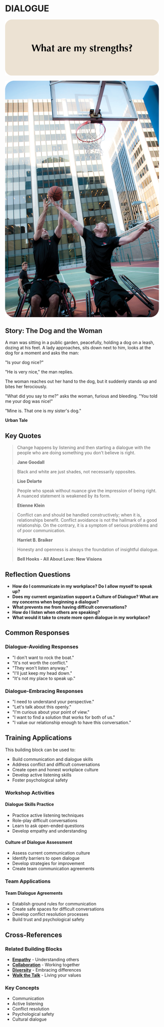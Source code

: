 # DIALOGUE

![Dialogue Question Card](SPEAKUP%20QUESTION%20CARDS%20FOR%20AI/SPEAK_UP_question_cards_AI9.png)

![Dialogue Photo Card](SPEAKUP%20PHOTO%20CARDS/SPEAK%20UP_Photo_Cards_VER2_8.png)

## Story: The Dog and the Woman

A man was sitting in a public garden, peacefully, holding a dog on a leash, dozing at his feet. A lady approaches, sits down next to him, looks at the dog for a moment and asks the man:

"Is your dog nice?"

"He is very nice," the man replies.

The woman reaches out her hand to the dog, but it suddenly stands up and bites her ferociously.

"What did you say to me?" asks the woman, furious and bleeding. "You told me your dog was nice!"

"Mine is. That one is my sister's dog."

**Urban Tale**

## Key Quotes

> Change happens by listening and then starting a dialogue with the people who are doing something you don't believe is right.
> 
> **Jane Goodall**

> Black and white are just shades, not necessarily opposites.
> 
> **Lise Delarte**

> People who speak without nuance give the impression of being right. A nuanced statement is weakened by its form.
> 
> **Etienne Klein**

> Conflict can and should be handled constructively; when it is, relationships benefit. Conflict avoidance is not the hallmark of a good relationship. On the contrary, it is a symptom of serious problems and of poor communication.
> 
> **Harriet B. Braiker**

> Honesty and openness is always the foundation of insightful dialogue.
> 
> **Bell Hooks - All About Love: New Visions**

## Reflection Questions

- **How do I communicate in my workplace? Do I allow myself to speak up?**
- **Does my current organization support a Culture of Dialogue? What are my concerns when beginning a dialogue?**
- **What prevents me from having difficult conversations?**
- **How do I listen when others are speaking?**
- **What would it take to create more open dialogue in my workplace?**

## Common Responses

### Dialogue-Avoiding Responses
- "I don't want to rock the boat."
- "It's not worth the conflict."
- "They won't listen anyway."
- "I'll just keep my head down."
- "It's not my place to speak up."

### Dialogue-Embracing Responses
- "I need to understand your perspective."
- "Let's talk about this openly."
- "I'm curious about your point of view."
- "I want to find a solution that works for both of us."
- "I value our relationship enough to have this conversation."

## Training Applications

This building block can be used to:
- Build communication and dialogue skills
- Address conflict and difficult conversations
- Create open and honest workplace culture
- Develop active listening skills
- Foster psychological safety

### Workshop Activities

#### **Dialogue Skills Practice**
- Practice active listening techniques
- Role-play difficult conversations
- Learn to ask open-ended questions
- Develop empathy and understanding

#### **Culture of Dialogue Assessment**
- Assess current communication culture
- Identify barriers to open dialogue
- Develop strategies for improvement
- Create team communication agreements

### Team Applications

#### **Team Dialogue Agreements**
- Establish ground rules for communication
- Create safe spaces for difficult conversations
- Develop conflict resolution processes
- Build trust and psychological safety

## Cross-References

### Related Building Blocks
- **[Empathy](empathy/README.md)** - Understanding others
- **[Collaboration](collaboration/README.md)** - Working together
- **[Diversity](diversity/README.md)** - Embracing differences
- **[Walk the Talk](walk-the-talk/README.md)** - Living your values

### Key Concepts
- Communication
- Active listening
- Conflict resolution
- Psychological safety
- Cultural dialogue
